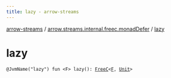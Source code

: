 ```yaml
---
title: lazy - arrow-streams
---
```


[arrow-streams](../index.html) / [arrow.streams.internal.freec.monadDefer](index.html) / [lazy](./lazy.html)

# lazy

`@JvmName("lazy") fun <F> lazy(): `[`FreeC`](../arrow.streams.internal/-free-c/index.html)`<`[`F`](lazy.html#F)`, `[`Unit`](https://kotlinlang.org/api/latest/jvm/stdlib/kotlin/-unit/index.html)`>`